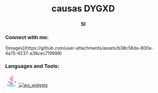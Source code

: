 <h1 align="center">causas DYGXD</h1>
<h3 align="center">SI</h3>

<h3 align="left">Connect with me:</h3>
![images](https://github.com/user-attachments/assets/b38c56da-600a-4a75-9237-a38cec719999)
<p align="left">
</p>

<h3 align="left">Languages and Tools:</h3>
<p align="left"> <a href="https://www.java.com" target="_blank" rel="noreferrer"> <img src="https://raw.githubusercontent.com/devicons/devicon/master/icons/java/java-original.svg" alt="java" width="40" height="40"/> </a> <a href="https://www.wxwidgets.org/" target="_blank" rel="noreferrer"> <img src="https://upload.wikimedia.org/wikipedia/commons/b/bb/WxWidgets.svg" alt="wx_widgets" width="40" height="40"/> </a> </p>
